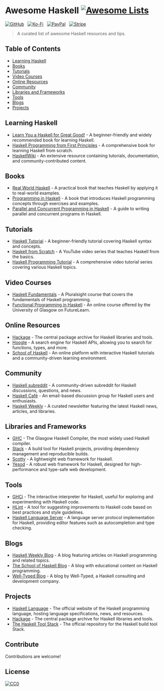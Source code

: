 # Awesome Haskell [![Awesome Lists](https://srv-cdn.himpfen.io/badges/awesome-lists/awesomelists-flat.svg)](https://github.com/brandonhimpfen/awesome)

[![GitHub](https://srv-cdn.himpfen.io/badges/github/github-flat.svg)](https://github.com/sponsors/brandonhimpfen/) &nbsp; [![Ko-Fi](https://srv-cdn.himpfen.io/badges/kofi/kofi-flat.svg)](https://ko-fi.com/brandonhimpfen) &nbsp; [![PayPal](https://srv-cdn.himpfen.io/badges/paypal/paypal-flat.svg)](https://paypal.me/brandonhimpfen) &nbsp; [![Stripe](https://srv-cdn.himpfen.io/badges/stripe/stripe-flat.svg)](https://tinyurl.com/e8ymxdw3)

> A curated list of awesome Haskell resources and tips.

## Table of Contents

- [Learning Haskell](#learning-haskell)
- [Books](#books)
- [Tutorials](#tutorials)
- [Video Courses](#video-courses)
- [Online Resources](#online-resources)
- [Community](#community)
- [Libraries and Frameworks](#libraries-and-frameworks)
- [Tools](#tools)
- [Blogs](#blogs)
- [Projects](#projects)

## Learning Haskell

- [Learn You a Haskell for Great Good!](http://learnyouahaskell.com/) - A beginner-friendly and widely recommended book for learning Haskell.
- [Haskell Programming from First Principles](http://haskellbook.com/) - A comprehensive book for learning Haskell from scratch.
- [HaskellWiki](https://wiki.haskell.org/) - An extensive resource containing tutorials, documentation, and community-contributed content.

## Books

- [Real World Haskell](http://book.realworldhaskell.org/) - A practical book that teaches Haskell by applying it to real-world examples.
- [Programming in Haskell](https://www.cambridge.org/programming_haskell) - A book that introduces Haskell programming concepts through exercises and examples.
- [Parallel and Concurrent Programming in Haskell](https://simonmar.github.io/pages/pcph.html) - A guide to writing parallel and concurrent programs in Haskell.

## Tutorials

- [Haskell Tutorial](https://www.tutorialspoint.com/haskell/) - A beginner-friendly tutorial covering Haskell syntax and concepts.
- [Haskell from Scratch](https://www.youtube.com/playlist?list=PLf0swTFhTI8qOGXbOXEZeCjv9dO72qFWZ) - A YouTube video series that teaches Haskell from the basics.
- [Haskell Programming Tutorial](https://www.youtube.com/playlist?list=PLa9NO7LwodEy4GmoGFLi5Gzc6oJw5rKxX) - A comprehensive video tutorial series covering various Haskell topics.

## Video Courses

- [Haskell Fundamentals](https://app.pluralsight.com/library/courses/haskell-fundamentals/table-of-contents) - A Pluralsight course that covers the fundamentals of Haskell programming.
- [Functional Programming in Haskell](https://www.futurelearn.com/courses/functional-programming-haskell) - An online course offered by the University of Glasgow on FutureLearn.

## Online Resources

- [Hackage](https://hackage.haskell.org/) - The central package archive for Haskell libraries and tools.
- [Hoogle](https://hoogle.haskell.org/) - A search engine for Haskell APIs, allowing you to search for functions, types, and more.
- [School of Haskell](https://www.schoolofhaskell.com/) - An online platform with interactive Haskell tutorials and a community-driven learning environment.

## Community

- [Haskell subreddit](https://www.reddit.com/r/haskell) - A community-driven subreddit for Haskell discussions, questions, and news.
- [Haskell Café](https://mail.haskell.org/mailman/listinfo/haskell-cafe) - An email-based discussion group for Haskell users and enthusiasts.
- [Haskell Weekly](https://haskellweekly.news/) - A curated newsletter featuring the latest Haskell news, articles, and libraries.

## Libraries and Frameworks

- [GHC](https://www.haskell.org/ghc/) - The Glasgow Haskell Compiler, the most widely used Haskell compiler.
- [Stack](https://docs.haskellstack.org/en/stable/README/) - A build tool for Haskell projects, providing dependency management and reproducible builds.
- [Scotty](https://hackage.haskell.org/package/scotty) - A lightweight web framework for Haskell.
- [Yesod](https://www.yesodweb.com/) - A robust web framework for Haskell, designed for high-performance and type-safe web development.

## Tools

- [GHCi](https://downloads.haskell.org/~ghc/latest/docs/html/users_guide/ghci.html) - The interactive interpreter for Haskell, useful for exploring and experimenting with Haskell code.
- [HLint](https://github.com/ndmitchell/hlint) - A tool for suggesting improvements to Haskell code based on best practices and style guidelines.
- [Haskell Language Server](https://github.com/haskell/haskell-language-server) - A language server protocol implementation for Haskell, providing editor features such as autocompletion and type checking.

## Blogs

- [Haskell Weekly Blog](https://haskellweekly.news/blog/) - A blog featuring articles on Haskell programming and related topics.
- [The School of Haskell Blog](https://www.schoolofhaskell.com/blog/) - A blog with educational content on Haskell programming.
- [Well-Typed Blog](https://www.well-typed.com/blog/) - A blog by Well-Typed, a Haskell consulting and development company.

## Projects

- [Haskell Language](https://www.haskell.org/) - The official website of the Haskell programming language, hosting language specifications, news, and resources.
- [Hackage](https://hackage.haskell.org/) - The central package archive for Haskell libraries and tools.
- [The Haskell Tool Stack](https://github.com/commercialhaskell/stack) - The official repository for the Haskell build tool Stack.

## Contribute

Contributions are welcome!

## License

[![CC0](https://mirrors.creativecommons.org/presskit/buttons/88x31/svg/by-sa.svg)](http://creativecommons.org/licenses/by-sa/4.0/)
